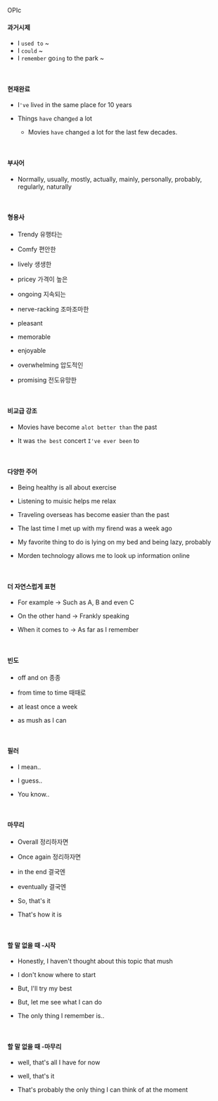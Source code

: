 OPIc

#### 과거시제

* I `used to` ~
* I `could` ~
* I `remember` go`ing` to the park ~

<br>

#### 현재완료

* I`'ve` liv`ed` in the same place for 10 years

* Things `have` chang`ed` a lot
  
  * Movies `have` chang`ed` a lot for the last few decades.

<br>

#### 부사어

* Normally, usually, mostly, actually, mainly, personally, probably, regularly, naturally

<br>

#### 형용사

* Trendy 유행타는

* Comfy 편안한

* lively 생생한

* pricey 가격이 높은

* ongoing  지속되는

* nerve-racking 조마조마한

* pleasant

* memorable

* enjoyable

* overwhelming 압도적인

* promising 전도유망한



<br>

#### 비교급 강조

* Movies have become `alot better than` the past

* It was `the best` concert `I've ever been` to

<br>

#### 다양한 주어

* Being healthy is all about exercise

* Listening to muisic helps me relax

* Traveling overseas has become easier than the past

* The last time I met up with my firend was a week ago

* My favorite thing to do is lying on my bed and being lazy, probably

* Morden technology allows me to look up information online



<br>

#### 더 자연스럽게 표현

* For example -> Such as A, B and even C

* On the other hand -> Frankly speaking

* When it comes to -> As far as I remember

<br>

#### 빈도

* off and on 종종

* from time to time 때때로

* at least once a week

* as mush as I can

<br>

#### 필러

* I mean..

* I guess..

* You know..

<br>

#### 마무리

* Overall 정리하자면

* Once again 정리하자면

* in the end 결국엔

* eventually 결국엔

* So, that's it

* That's how it is

<br>

#### 할 말 없을 때 -시작

* Honestly, I haven't thought about this topic that mush

* I don't know where to start

* But, I'll try my best

* But, let me see what I can do

* The only thing I remember is..

<br>

#### 할 말 없을 때 -마무리

* well, that's all I have for now

* well, that's it

* That's probably the only thing I can think of at the moment
